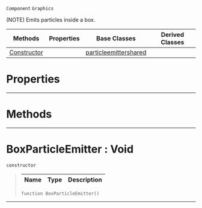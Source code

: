  `Component` `Graphics`



(NOTE) Emits particles inside a box.

|Methods|Properties|Base Classes|Derived Classes|
|---|---|---|---|
|[ Constructor](https://github.com/zeroengineteam/ZeroDocs/blob/master/code_reference/class_reference/boxparticleemitter.markdown#boxparticleemitter-void)| |[particleemittershared](https://github.com/zeroengineteam/ZeroDocs/blob/master/code_reference/class_reference/particleemittershared.markdown)| |


 #  Properties


---  
 #  Methods


---  
 #  BoxParticleEmitter : Void

 `constructor`

> 
> |Name|Type|Description|
> |---|---|---|
> ``` lang=cpp, name=Nada
> function BoxParticleEmitter()
> ``` 


---  
 

 